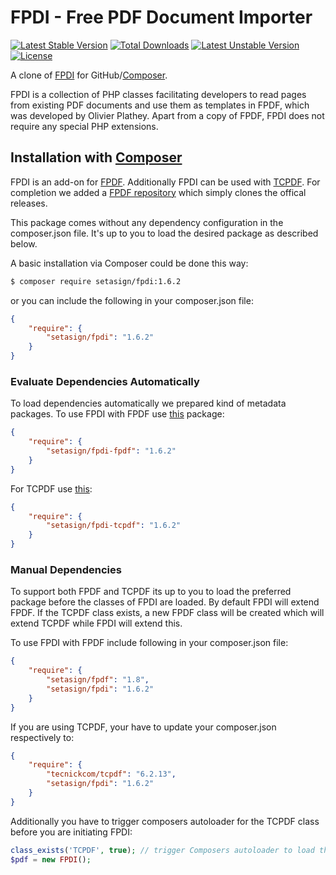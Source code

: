 FPDI - Free PDF Document Importer
=================================

[![Latest Stable Version](https://poser.pugx.org/setasign/fpdi/v/stable.svg)](https://packagist.org/packages/setasign/fpdi) [![Total Downloads](https://poser.pugx.org/setasign/fpdi/downloads.svg)](https://packagist.org/packages/setasign/fpdi) [![Latest Unstable Version](https://poser.pugx.org/setasign/fpdi/v/unstable.svg)](https://packagist.org/packages/setasign/fpdi) [![License](https://poser.pugx.org/setasign/fpdi/license.svg)](https://packagist.org/packages/setasign/fpdi)

A clone of [FPDI](https://www.setasign.com/fpdi) for GitHub/[Composer](https://packagist.org/packages/setasign/fpdi).

FPDI is a collection of PHP classes facilitating developers to read pages from existing PDF documents and use them as templates in FPDF, which was developed by Olivier Plathey. Apart from a copy of FPDF, FPDI does not require any special PHP extensions.

## Installation with [Composer](https://packagist.org/packages/setasign/fpdi)

FPDI is an add-on for [FPDF](http://fpdf.org/). Additionally FPDI can be used with [TCPDF](http://www.tcpdf.org/).
For completion we added a [FPDF repository](https://github.com/Setasign/FPDF) which simply clones the offical releases.

This package comes without any dependency configuration in the composer.json file. It's up to you to load the desired package as described below.

A basic installation via Composer could be done this way:

```bash
$ composer require setasign/fpdi:1.6.2
```

or you can include the following in your composer.json file:

```json
{
    "require": {
        "setasign/fpdi": "1.6.2"
    }
}
```

### Evaluate Dependencies Automatically

To load dependencies automatically we prepared kind of metadata packages. To use FPDI with FPDF use [this](https://github.com/Setasign/FPDI-FPDF) package:

```json
{
    "require": {
        "setasign/fpdi-fpdf": "1.6.2"
    }
}
```

For TCPDF use [this](https://github.com/Setasign/FPDI-TCPDF):

```json
{
    "require": {
        "setasign/fpdi-tcpdf": "1.6.2"
    }
}
```

### Manual Dependencies

To support both FPDF and TCPDF its up to you to load the preferred package before the classes of FPDI are loaded. By default FPDI will extend FPDF. If the TCPDF class exists, a new FPDF class will be created which will extend TCPDF while FPDI will extend this.

To use FPDI with FPDF include following in your composer.json file:

```json
{
    "require": {
        "setasign/fpdf": "1.8",
        "setasign/fpdi": "1.6.2"
    }
}
```

If you are using TCPDF, your have to update your composer.json respectively to:

```json
{
    "require": {
        "tecnickcom/tcpdf": "6.2.13",
        "setasign/fpdi": "1.6.2"
    }
}
```

Additionally you have to trigger composers autoloader for the TCPDF class before you are initiating FPDI:

```php
class_exists('TCPDF', true); // trigger Composers autoloader to load the TCPDF class
$pdf = new FPDI();
```

